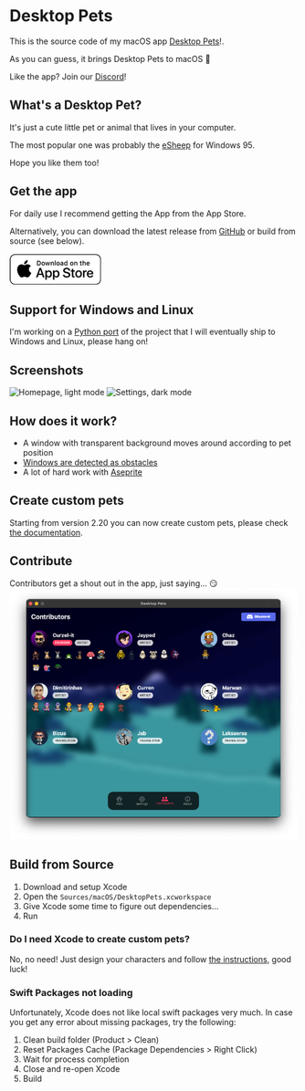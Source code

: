 # Desktop Pets

This is the source code of my macOS app [Desktop Pets](https://apps.apple.com/app/desktop-pets/id1575542220)!.

As you can guess, it brings Desktop Pets to macOS 🚀

Like the app? Join our [Discord](https://discord.gg/MCdEgXKSH5)!

## What's a Desktop Pet?

It's just a cute little pet or animal that lives in your computer.

The most popular one was probably the [eSheep](https://github.com/Adrianotiger/desktopPet) for Windows 95.

Hope you like them too!

## Get the app
For daily use I recommend getting the App from the App Store.

Alternatively, you can download the latest release from [GitHub]( https://github.com/curzel-it/pet-therapy/releases/latest) or build from source (see below).

[![Get it on the App Store](docs/appstore_badge.png)](https://apps.apple.com/app/desktop-pets/id1575542220)

## Support for Windows and Linux
I'm working on a [Python port](https://github.com/curzel-it/pet-therapy/tree/main/Sources/windows) of the project that I will eventually ship to Windows and Linux, please hang on!

## Screenshots

![Homepage, light mode](docs/1.png)
![Settings, dark mode](docs/2.png)

## How does it work?

* A window with transparent background moves around according to pet position
* [Windows are detected as obstacles](https://github.com/curzel-it/windows-detector)
* A lot of hard work with [Aseprite](https://github.com/aseprite/aseprite)

## Create custom pets

Starting from version 2.20 you can now create custom pets, please check [the documentation](https://curzel.it/pet-therapy/custompets).

## Contribute

Contributors get a shout out in the app, just saying... 😏
![Contributors, dark mode](docs/contributors.png)

## Build from Source
1. Download and setup Xcode
1. Open the `Sources/macOS/DesktopPets.xcworkspace`
1. Give Xcode some time to figure out dependencies...
1. Run

### Do I need Xcode to create custom pets?
No, no need! Just design your characters and follow [the instructions](https://curzel.it/pet-therapy/custompets), good luck!

### Swift Packages not loading
Unfortunately, Xcode does not like local swift packages very much. In case you get any error about missing packages, try the following:
1. Clean build folder (Product > Clean)
1. Reset Packages Cache (Package Dependencies > Right Click)
1. Wait for process completion
1. Close and re-open Xcode
1. Build

